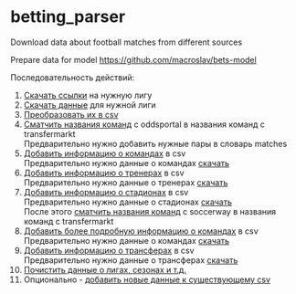 # betting_parser
Download data about football matches from different sources

Prepare data for model https://github.com/macroslav/bets-model


Последовательность действий:

1) [Скачать ссылки](scripts/links_script.py) на нужную лигу
2) [Скачать данные](main_data_parsers/parser.py) для нужной лиги
3) [Преобразовать их в csv](scripts/saver.py)  
4) [Сматчить названия команд](matchers/matcher.py) с oddsportal в названия команд с transfermarkt  
Предварительно нужно добавить нужные пары в словарь matches
5) [Добавить информацию о командах](pipeline/add_teams.py) в csv  
Предварительно нужно данные о командах [скачать](additional_data_parsers/teams.py)
6) [Добавить информацию о тренерах](pipeline/add_managers.py) в csv  
Предварительно нужно данные о тренерах [скачать](additional_data_parsers/managers.py)  
7) [Добавить информацию о стадионах](pipeline/add_stadiums.py) в csv  
Предварительно нужно данные о стадионах [скачать](additional_data_parsers/stadiums.py)  
После этого [сматчить названия команд](matchers/stadiums_matcher.py) с soccerway в названия команд с transfermarkt
8) [Добавить более подробную информацию о командах](pipeline/add_detailed_teams.py) в csv  
Предварительно нужно данные о командах [скачать](additional_data_parsers/teams_detailed.py)
9) [Добавить информацию о трансферах](pipeline/add_transfers.py) в csv  
Предварительно нужно данные о трансферах [скачать](additional_data_parsers/transfers.py)
10) [Почистить данные о лигах, сезонах и т.д.](pipeline/add_fix_data.py)
11) Опционально - [добавить новые данные к существующему csv](pipeline/merge_data.py)